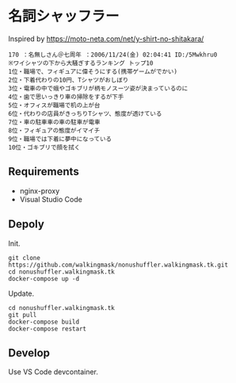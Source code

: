 # 名詞シャッフラー

Inspired by https://moto-neta.com/net/y-shirt-no-shitakara/

```
170 ：名無しさん＠七周年 ：2006/11/24(金) 02:04:41 ID:/5Mwkhru0
※ワイシャツの下から大騒ぎするランキング トップ10
1位・職場で、フィギュアに偉そうにする(携帯ゲームがでかい)
2位・下着代わりの10円、Tシャツがおしぼり
3位・電車の中で蛾やゴキブリが柄モノスーツ姿が決まっているのに
4位・歯で思いっきり車の掃除をするが下手
5位・オフィスが職場で机の上が台
6位・代わりの店員がきっちりTシャツ、態度が透けている
7位・車の駐車車の車の駐車が電車
8位・フィギュアの態度がイマイチ
9位・職場では下着に夢中になっている
10位・ゴキブリで顔を拭く
```


## Requirements

* nginx-proxy
* Visual Studio Code


## Depoly

Init.

```
git clone https://github.com/walkingmask/nonushuffler.walkingmask.tk.git
cd nonushuffler.walkingmask.tk
docker-compose up -d
```

Update.

```
cd nonushuffler.walkingmask.tk
git pull
docker-compose build
docker-compose restart
```


## Develop

Use VS Code devcontainer.

